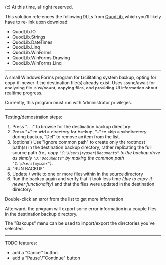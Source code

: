 (c) At this time, all right reserved.

This solution references the following DLLs from [QuodLib](https://github.com/Ketoyu/QuodLib), which you'll likely have to re-link upon download:
- QuodLib.IO
- QuodLib.Strings
- QuodLib.DateTimes
- QuodLib.Linq
- QuodLib.WinForms
- QuodLib.WinForms.Drawing
- QuodLib.WinForms.Linq

--------

A small Windows Forms program for facilitating system backup, opting for copy-if-newer if the destination file(s) already exist. Uses async/await for analysing file-size/count, copying files, and providing UI information about realtime progress.

Currently, this program must run with Administrator privileges.

--------

Testing/demostration steps:

1) Press ". . ." to browse for the destination backup directory.
2) Press "+" to add a directory for backup, "-" to skip a subdirectory during backup, "Del" to remove an item from the list.
3) (optional) Use "Ignore common path" to create only the rootmost path(s) in the destination backup directory, rather replicating the full source path *(i.e., copy `"C:\Users\myuser\Documents"` to the backup drive as simply `"D:\Documents"` by making the common path `"C:\Users\myuser"`)*.
4) "RUN BACKUP"
5) Update / write to one or more files within in the source directory
6) Run the backup again and verify that it took less time *(due to copy-if-newer functionality)* and that the files were updated in the destination directory.

Double-click an error from the list to get more information

Afterward, the program will export some error information in a couple files in the destination backup directory.

The "Bakcups" menu can be used to import/export the directories you've selected.

----

TODO features:
- add a "Cancel" button
- add a "Pause"/"Continue" button
